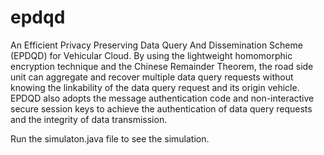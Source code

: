# epdqd
An Efficient Privacy Preserving Data Query And Dissemination Scheme (EPDQD) for Vehicular Cloud.
By using the lightweight homomorphic encryption technique and the Chinese Remainder
Theorem, the road side unit can aggregate and recover multiple data query requests
without knowing the linkability of the data query request and its origin vehicle. EPDQD
also adopts the message authentication code and non-interactive secure session keys to
achieve the authentication of data query requests and the integrity of data transmission.


Run the simulaton.java file to see the simulation.
